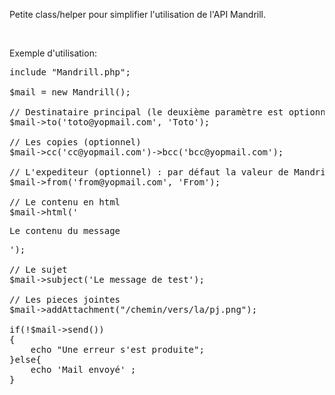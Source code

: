 <p>Petite class/helper pour simplifier l'utilisation de l'API Mandrill.</p>

<br/>

<p>Exemple d'utilisation:</p>

<pre>
include "Mandrill.php";
 
$mail = new Mandrill();
 
// Destinataire principal (le deuxième paramètre est optionnel)
$mail->to('toto@yopmail.com', 'Toto');
 
// Les copies (optionnel)
$mail->cc('cc@yopmail.com')->bcc('bcc@yopmail.com');
 
// L'expediteur (optionnel) : par défaut la valeur de Mandrill::$default_from
$mail->from('from@yopmail.com', 'From');
 
// Le contenu en html
$mail->html('<p>Le contenu du message</p>');
 
// Le sujet
$mail->subject('Le message de test');
 
// Les pieces jointes
$mail->addAttachment("/chemin/vers/la/pj.png");
 
if(!$mail->send())
{
    echo "Une erreur s'est produite";
}else{
    echo 'Mail envoyé' ;
}
</pre>